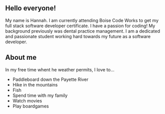 ## Hello everyone!

My name is Hannah. I am currently attending Boise Code Works to get my full stack software developer certificate. I have a passion for coding! My background previously was dental practice management. I am a dedicated and passionate student working hard towards my future as a software developer.

## About me

In my free time whent he weather permits, I love to...<ul>
<li>Paddleboard down the Payette River</li>
<li>Hike in the mountains</li>
  <li>Fish</li>
<li>Spend time with my family</li>
<li>Watch movies</li>
<li>Play boardgames</li>
</ul>

